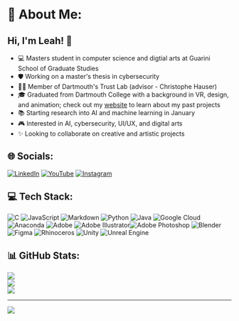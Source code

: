# 💫 About Me:
## Hi, I'm Leah! :frog: <br>
- :computer: Masters student in computer science and digtial arts at Guarini School of Graduate Studies
- :shield: Working on a master's thesis in cybersecurity
- :woman_scientist: Member of Dartmouth's Trust Lab (advisor - Christophe Hauser)
- :mortar_board: Graduated from Dartmouth College with a background in VR, design, and animation; check out my [website](https://llbranstetter.wixsite.com/leah-branstetter-por) to learn about my past projects
- :books: Starting research into AI and machine learning in January
- :video_game: Interested in AI, cybersecurity, UI/UX, and digital arts
- :sparkles: Looking to collaborate on creative and artistic projects


## 🌐 Socials:
 [![LinkedIn](https://img.shields.io/badge/LinkedIn-%230077B5.svg?logo=linkedin&logoColor=white)](https://linkedin.com/in/leah-branstetter) [![YouTube](https://img.shields.io/badge/YouTube-%23FF0000.svg?logo=YouTube&logoColor=white)](https://youtube.com/@LeahBranstetter-jh6ug) [![Instagram](https://img.shields.io/badge/Instagram-%23E4405F.svg?logo=Instagram&logoColor=white)](https://instagram.com/sparklyrainbowdevil) 

## 💻 Tech Stack:
![C](https://img.shields.io/badge/c-%2300599C.svg?style=for-the-badge&logo=c&logoColor=white) ![JavaScript](https://img.shields.io/badge/javascript-%23323330.svg?style=for-the-badge&logo=javascript&logoColor=%23F7DF1E) ![Markdown](https://img.shields.io/badge/markdown-%23000000.svg?style=for-the-badge&logo=markdown&logoColor=white) ![Python](https://img.shields.io/badge/python-3670A0?style=for-the-badge&logo=python&logoColor=ffdd54) ![Java](https://img.shields.io/badge/java-%23ED8B00.svg?style=for-the-badge&logo=openjdk&logoColor=white) ![Google Cloud](https://img.shields.io/badge/GoogleCloud-%234285F4.svg?style=for-the-badge&logo=google-cloud&logoColor=white) ![Anaconda](https://img.shields.io/badge/Anaconda-%2344A833.svg?style=for-the-badge&logo=anaconda&logoColor=white) ![Adobe](https://img.shields.io/badge/adobe-%23FF0000.svg?style=for-the-badge&logo=adobe&logoColor=white) ![Adobe Illustrator](https://img.shields.io/badge/adobe%20illustrator-%23FF9A00.svg?style=for-the-badge&logo=adobe%20illustrator&logoColor=white)![Adobe Photoshop](https://img.shields.io/badge/adobe%20photoshop-%2331A8FF.svg?style=for-the-badge&logo=adobe%20photoshop&logoColor=white) ![Blender](https://img.shields.io/badge/blender-%23F5792A.svg?style=for-the-badge&logo=blender&logoColor=white) ![Figma](https://img.shields.io/badge/figma-%23F24E1E.svg?style=for-the-badge&logo=figma&logoColor=white) ![Rhinoceros](https://img.shields.io/badge/Rhinoceros-801010?style=for-the-badge&logo=rhinoceros&logoColor=white) ![Unity](https://img.shields.io/badge/unity-%23000000.svg?style=for-the-badge&logo=unity&logoColor=white) ![Unreal Engine](https://img.shields.io/badge/unrealengine-%23313131.svg?style=for-the-badge&logo=unrealengine&logoColor=white)

## 📊 GitHub Stats:
![](https://github-readme-stats.vercel.app/api?username=llbranstetter&theme=merko&hide_border=true&include_all_commits=false&count_private=true)<br/>
![](https://github-readme-streak-stats.herokuapp.com/?user=llbranstetter&theme=merko&hide_border=true)<br/>
![](https://github-readme-stats.vercel.app/api/top-langs/?username=llbranstetter&theme=merko&hide_border=true&include_all_commits=false&count_private=true&layout=compact)

---
[![](https://visitcount.itsvg.in/api?id=llbranstetter&icon=0&color=1)](https://visitcount.itsvg.in)

<!-- Proudly created with GPRM ( https://gprm.itsvg.in ) -->
